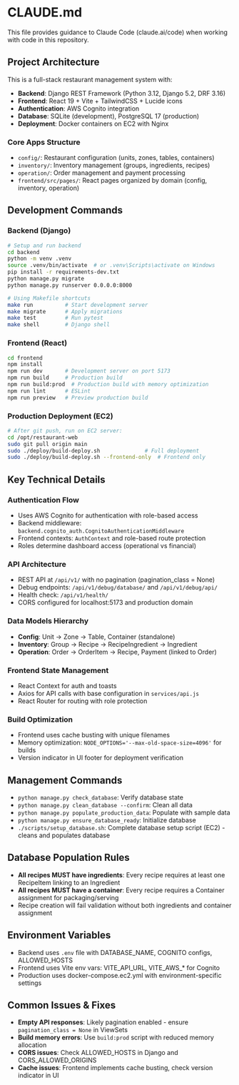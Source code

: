 # CLAUDE.md

This file provides guidance to Claude Code (claude.ai/code) when working with code in this repository.

## Project Architecture

This is a full-stack restaurant management system with:
- **Backend**: Django REST Framework (Python 3.12, Django 5.2, DRF 3.16)
- **Frontend**: React 19 + Vite + TailwindCSS + Lucide icons
- **Authentication**: AWS Cognito integration
- **Database**: SQLite (development), PostgreSQL 17 (production)
- **Deployment**: Docker containers on EC2 with Nginx

### Core Apps Structure
- `config/`: Restaurant configuration (units, zones, tables, containers)
- `inventory/`: Inventory management (groups, ingredients, recipes)
- `operation/`: Order management and payment processing
- `frontend/src/pages/`: React pages organized by domain (config, inventory, operation)

## Development Commands

### Backend (Django)
```bash
# Setup and run backend
cd backend
python -m venv .venv
source .venv/bin/activate  # or .venv\Scripts\activate on Windows
pip install -r requirements-dev.txt
python manage.py migrate
python manage.py runserver 0.0.0.0:8000

# Using Makefile shortcuts
make run          # Start development server
make migrate      # Apply migrations
make test         # Run pytest
make shell        # Django shell
```

### Frontend (React)
```bash
cd frontend
npm install
npm run dev       # Development server on port 5173
npm run build     # Production build
npm run build:prod  # Production build with memory optimization
npm run lint      # ESLint
npm run preview   # Preview production build
```

### Production Deployment (EC2)
```bash
# After git push, run on EC2 server:
cd /opt/restaurant-web
sudo git pull origin main
sudo ./deploy/build-deploy.sh              # Full deployment
sudo ./deploy/build-deploy.sh --frontend-only  # Frontend only
```

## Key Technical Details

### Authentication Flow
- Uses AWS Cognito for authentication with role-based access
- Backend middleware: `backend.cognito_auth.CognitoAuthenticationMiddleware`
- Frontend contexts: `AuthContext` and role-based route protection
- Roles determine dashboard access (operational vs financial)

### API Architecture
- REST API at `/api/v1/` with no pagination (pagination_class = None)
- Debug endpoints: `/api/v1/debug/database/` and `/api/v1/debug/api/`
- Health check: `/api/v1/health/`
- CORS configured for localhost:5173 and production domain

### Data Models Hierarchy
- **Config**: Unit → Zone → Table, Container (standalone)
- **Inventory**: Group → Recipe → RecipeIngredient → Ingredient
- **Operation**: Order → OrderItem → Recipe, Payment (linked to Order)

### Frontend State Management
- React Context for auth and toasts
- Axios for API calls with base configuration in `services/api.js`
- React Router for routing with role protection

### Build Optimization
- Frontend uses cache busting with unique filenames
- Memory optimization: `NODE_OPTIONS='--max-old-space-size=4096'` for builds
- Version indicator in UI footer for deployment verification

## Management Commands
- `python manage.py check_database`: Verify database state
- `python manage.py clean_database --confirm`: Clean all data
- `python manage.py populate_production_data`: Populate with sample data
- `python manage.py ensure_database_ready`: Initialize database
- `./scripts/setup_database.sh`: Complete database setup script (EC2) - cleans and populates database

## Database Population Rules
- **All recipes MUST have ingredients**: Every recipe requires at least one RecipeItem linking to an Ingredient
- **All recipes MUST have a container**: Every recipe requires a Container assignment for packaging/serving
- Recipe creation will fail validation without both ingredients and container assignment

## Environment Variables
- Backend uses `.env` file with DATABASE_NAME, COGNITO configs, ALLOWED_HOSTS
- Frontend uses Vite env vars: VITE_API_URL, VITE_AWS_* for Cognito
- Production uses docker-compose.ec2.yml with environment-specific settings

## Common Issues & Fixes
- **Empty API responses**: Likely pagination enabled - ensure `pagination_class = None` in ViewSets
- **Build memory errors**: Use `build:prod` script with reduced memory allocation
- **CORS issues**: Check ALLOWED_HOSTS in Django and CORS_ALLOWED_ORIGINS
- **Cache issues**: Frontend implements cache busting, check version indicator in UI